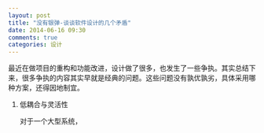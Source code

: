 ```yaml
---
layout: post
title: "没有银弹-谈谈软件设计的几个矛盾"
date: 2014-06-16 09:30
comments: true
categories: 设计
---
```

最近在做项目的重构和功能改进，设计做了很多，也发生了一些争执。其实总结下来，很多争执的内容其实早就是经典的问题。这些问题没有孰优孰劣，具体采用哪种方案，还得因地制宜。

1. 低耦合与灵活性

	对于一个大型系统，